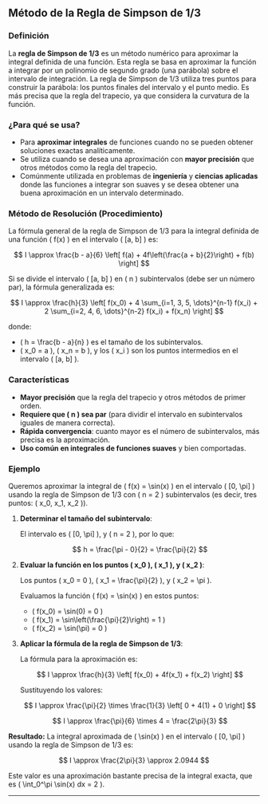 ## **Método de la Regla de Simpson de 1/3**

### **Definición**
La **regla de Simpson de 1/3** es un método numérico para aproximar la integral definida de una función. Esta regla se basa en aproximar la función a integrar por un polinomio de segundo grado (una parábola) sobre el intervalo de integración. La regla de Simpson de 1/3 utiliza tres puntos para construir la parábola: los puntos finales del intervalo y el punto medio. Es más precisa que la regla del trapecio, ya que considera la curvatura de la función.

### **¿Para qué se usa?**
- Para **aproximar integrales** de funciones cuando no se pueden obtener soluciones exactas analíticamente.
- Se utiliza cuando se desea una aproximación con **mayor precisión** que otros métodos como la regla del trapecio.
- Comúnmente utilizada en problemas de **ingeniería** y **ciencias aplicadas** donde las funciones a integrar son suaves y se desea obtener una buena aproximación en un intervalo determinado.

### **Método de Resolución (Procedimiento)**
La fórmula general de la regla de Simpson de 1/3 para la integral definida de una función \( f(x) \) en el intervalo \( [a, b] \) es:

$$
I \approx \frac{b - a}{6} \left[ f(a) + 4f\left(\frac{a + b}{2}\right) + f(b) \right]
$$

Si se divide el intervalo \( [a, b] \) en \( n \) subintervalos (debe ser un número par), la fórmula generalizada es:

$$
I \approx \frac{h}{3} \left[ f(x_0) + 4 \sum_{i=1, 3, 5, \dots}^{n-1} f(x_i) + 2 \sum_{i=2, 4, 6, \dots}^{n-2} f(x_i) + f(x_n) \right]
$$

donde:
- \( h = \frac{b - a}{n} \) es el tamaño de los subintervalos.
- \( x_0 = a \), \( x_n = b \), y los \( x_i \) son los puntos intermedios en el intervalo \( [a, b] \).

### **Características**
- **Mayor precisión** que la regla del trapecio y otros métodos de primer orden.
- **Requiere que \( n \) sea par** (para dividir el intervalo en subintervalos iguales de manera correcta).
- **Rápida convergencia**: cuanto mayor es el número de subintervalos, más precisa es la aproximación.
- **Uso común en integrales de funciones suaves** y bien comportadas.

### **Ejemplo**

Queremos aproximar la integral de \( f(x) = \sin(x) \) en el intervalo \( [0, \pi] \) usando la regla de Simpson de 1/3 con \( n = 2 \) subintervalos (es decir, tres puntos: \( x_0, x_1, x_2 \)).

1. **Determinar el tamaño del subintervalo**:

   El intervalo es \( [0, \pi] \), y \( n = 2 \), por lo que:

   $$ h = \frac{\pi - 0}{2} = \frac{\pi}{2} $$

2. **Evaluar la función en los puntos \( x_0 \), \( x_1 \), y \( x_2 \)**:

   Los puntos \( x_0 = 0 \), \( x_1 = \frac{\pi}{2} \), y \( x_2 = \pi \).

   Evaluamos la función \( f(x) = \sin(x) \) en estos puntos:
   - \( f(x_0) = \sin(0) = 0 \)
   - \( f(x_1) = \sin\left(\frac{\pi}{2}\right) = 1 \)
   - \( f(x_2) = \sin(\pi) = 0 \)

3. **Aplicar la fórmula de la regla de Simpson de 1/3**:

   La fórmula para la aproximación es:

   $$ I \approx \frac{h}{3} \left[ f(x_0) + 4f(x_1) + f(x_2) \right] $$

   Sustituyendo los valores:

   $$ I \approx \frac{\pi}{2} \times \frac{1}{3} \left[ 0 + 4(1) + 0 \right] $$

   $$ I \approx \frac{\pi}{6} \times 4 = \frac{2\pi}{3} $$

**Resultado:**
La integral aproximada de \( \sin(x) \) en el intervalo \( [0, \pi] \) usando la regla de Simpson de 1/3 es:

$$ I \approx \frac{2\pi}{3} \approx 2.0944 $$

Este valor es una aproximación bastante precisa de la integral exacta, que es \( \int_0^\pi \sin(x) dx = 2 \).

---

